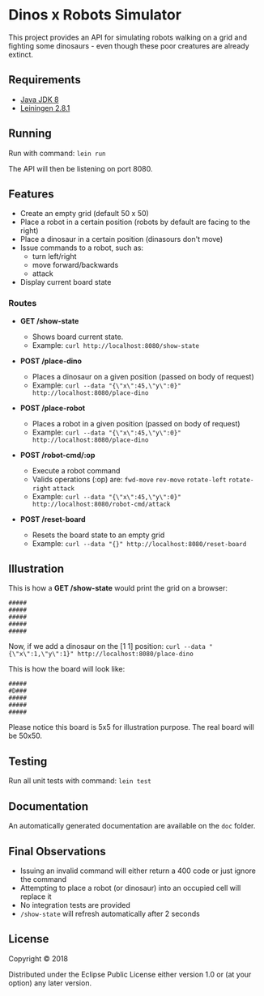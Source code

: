 # Dinos x Robots Simulator

This project provides an API for simulating robots walking on a grid and fighting some dinosaurs - even though these poor creatures are already extinct. 

## Requirements

* [Java JDK 8](http://openjdk.java.net/install)
* [Leiningen 2.8.1](https://leiningen.org)

## Running

Run with command: `lein run`

The API will then be listening on port 8080.

## Features

* Create an empty grid (default 50 x 50)
* Place a robot in a certain position (robots by default are facing to the right)
* Place a dinosaur in a certain position (dinasours don't move)
* Issue commands to a robot, such as:
	- turn left/right
	- move forward/backwards
	- attack
* Display current board state

### Routes

* **GET /show-state**
	- Shows board current state.
	- Example: `curl http://localhost:8080/show-state`

* **POST /place-dino**
	- Places a dinosaur on a given position (passed on body of request)
	- Example: `curl --data "{\"x\":45,\"y\":0}" http://localhost:8080/place-dino`

* **POST /place-robot**
	- Places a robot in a given position (passed on body of request)
	- Example: `curl --data "{\"x\":45,\"y\":0}" http://localhost:8080/place-dino`

* **POST /robot-cmd/:op**
	- Execute a robot command
	- Valids operations (:op) are: `fwd-move` `rev-move` `rotate-left` `rotate-right` `attack`
	- Example: `curl --data "{\"x\":45,\"y\":0}" http://localhost:8080/robot-cmd/attack`

* **POST /reset-board**
	- Resets the board state to an empty grid
	- Example: `curl --data "{}" http://localhost:8080/reset-board`

## Illustration

This is how a **GET /show-state** would print the grid on a browser:

```
#####
#####
#####
#####
#####
```

Now, if we add a dinosaur on the [1 1] position: `curl --data "{\"x\":1,\"y\":1}" http://localhost:8080/place-dino`

This is how the board will look like:

```
#####
#D###
#####
#####
#####
```

Please notice this board is 5x5 for illustration purpose. The real board will be 50x50.

## Testing

Run all unit tests with command: `lein test`

## Documentation

An automatically generated documentation are available on the `doc` folder.

## Final Observations

* Issuing an invalid command will either return a 400 code or just ignore the command
* Attempting to place a robot (or dinosaur) into an occupied cell will replace it
* No integration tests are provided
* `/show-state` will refresh automatically after 2 seconds

## License

Copyright © 2018

Distributed under the Eclipse Public License either version 1.0 or (at
your option) any later version.
